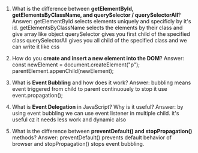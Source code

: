1. What is the difference between **getElementById, getElementsByClassName, and querySelector / querySelectorAll**?
Answer: getElementById selects elements uniquely and specificly by it's id.
        getElementsByClassName selects the elements by their class and give array like object
        querySelector gives you first child of the specified class
        querySelectorAll gives you all child of the specified class and we can write it like css

2. How do you **create and insert a new element into the DOM**?
Answer: const newElement = document.createElement("p");
        parentElement.appenChild(newElement);

3. What is **Event Bubbling** and how does it work?
Answer: bubbling means event triggered from child to parent continuouely to stop it use event.propagation();

4. What is **Event Delegation** in JavaScript? Why is it useful?
Answer: by using event bubbling we can use event listener in multiple child. it's useful cz it needs less work  and dynamic also
5. What is the difference between **preventDefault() and stopPropagation()** methods?
Answer: preventDefault() prevents default behavior of browser and 
        stopPropagation() stops event bubbling.




